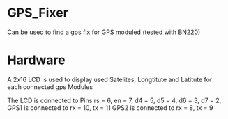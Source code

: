 # GPS_Fixer
Can be used to find a gps fix for GPS moduled (tested with BN220)

# Hardware
A 2x16 LCD is used to display used Satelites, Longtitute and Latitute for each connected gps Modules

The LCD is connected to Pins rs = 6, en = 7, d4 = 5, d5 = 4, d6 = 3, d7 = 2,
GPS1 is connected to rx = 10, tx = 11
GPS2 is connected to rx = 8, tx = 9